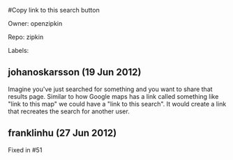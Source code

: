 #Copy link to this search button

Owner: openzipkin

Repo: zipkin

Labels: 

## johanoskarsson (19 Jun 2012)

Imagine you've just searched for something and you want to share that results page. Similar to how Google maps has a link called something like "link to this map" we could have a "link to this search". It would create a link that recreates the search for another user.


## franklinhu (27 Jun 2012)

Fixed in #51


